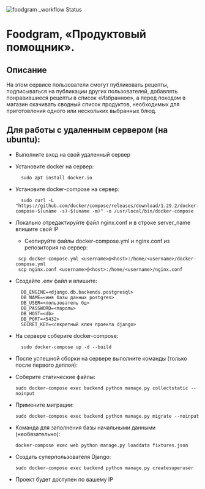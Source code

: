 ![foodgram _workflow Status](https://github.com/guryaidemon/foodgram-project-react/actions/workflows/foodgram_workflow.yml/badge.svg?branch=master&event=push)

# Foodgram, «Продуктовый помощник».

## Описание 
На этом сервисе пользователи смогут публиковать рецепты,
подписываться на публикации других пользователей,
добавлять понравившиеся рецепты в список «Избранное»,
а перед походом в магазин скачивать сводный список продуктов,
необходимых для приготовления одного или нескольких выбранных блюд.

## Для работы с удаленным сервером (на ubuntu):
* Выполните вход на свой удаленный сервер

* Установите docker на сервер:
  ```
    sudo apt install docker.io 
  ```
* Установите docker-compose на сервер:
  ```
    sudo curl -L "https://github.com/docker/compose/releases/download/1.29.2/docker-compose-$(uname -s)-$(uname -m)" -o /usr/local/bin/docker-compose
  ```
* Локально отредактируйте файл nginx.conf и в строке server_name впишите свой IP
  * Скопируйте файлы docker-compose.yml и nginx.conf из репозитория на сервер:
   ```
    scp docker-compose.yml <username>@<host>:/home/<username>/docker-compose.yml
    scp nginx.conf <username>@<host>:/home/<username>/nginx.conf
  ```

* Cоздайте .env файл и впишите:
  ```
    DB_ENGINE=<django.db.backends.postgresql>
    DB_NAME=<имя базы данных postgres>
    DB_USER=<пользователь бд>
    DB_PASSWORD=<пароль>
    DB_HOST=<db>
    DB_PORT=<5432>
    SECRET_KEY=<секретный ключ проекта django>
  ```
  
* На сервере соберите docker-compose:
  ```
    sudo docker-compose up -d --build
  ```
* После успешной сборки на сервере выполните команды (только после первого деплоя):
- Соберите статические файлы:
    ```
    sudo docker-compose exec backend python manage.py collectstatic --noinput
    ```
- Примените миграции:
    ```
    sudo docker-compose exec backend python manage.py migrate --noinput
    ```
- Команда для заполнения базы начальными данными (необязательно):  
    ```
    docker-compose exec web python manage.py loaddata fixtures.json
    ```
- Создать суперпользователя Django:
   ```
   sudo docker-compose exec backend python manage.py createsuperuser
   ```
- Проект будет доступен по вашему IP
